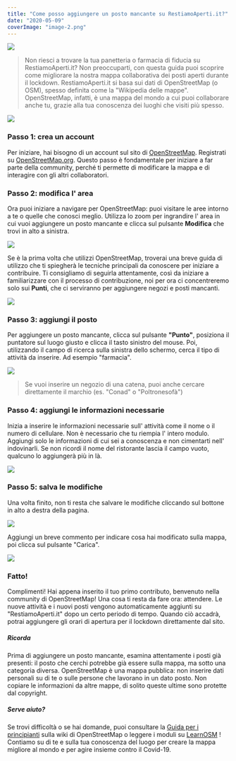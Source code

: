 ```yaml
---
title: "Come posso aggiungere un posto mancante su RestiamoAperti.it?"
date: "2020-05-09"
coverImage: "image-2.png"
---
```


![](~/assets/it/image-1.png)

> Non riesci a trovare la tua panetteria o farmacia di fiducia su RestiamoAperti.it? Non preoccuparti, con questa guida puoi scoprire come migliorare la nostra mappa collaborativa dei posti aperti durante il lockdown.
> RestiamoAperti.it si basa sui dati di OpenStreetMap (o OSM), spesso definita come la "Wikipedia delle mappe". OpenStreetMap, infatti, è una mappa del mondo a cui puoi collaborare anche tu, grazie alla tua conoscenza dei luoghi che visiti più spesso.

![](~/assets/it/image-2.png)

### Passo 1: crea un account

Per iniziare, hai bisogno di un account sul sito di [OpenStreetMap](https://openstreetmap.org).
Registrati su [OpenStreetMap.org](https://osm.org/user/new).
Questo passo è fondamentale per iniziare a far parte della community, perché ti permette di modificare la mappa e di interagire con gli altri collaboratori.

### Passo 2: modifica l' area

Ora puoi iniziare a navigare per OpenStreetMap: puoi visitare le aree intorno a te o quelle che conosci meglio.
Utilizza lo zoom per ingrandire l' area in cui vuoi aggiungere un posto mancante e clicca sul pulsante **Modifica** che trovi in alto a sinistra.

![](~/assets/it/image-3.png)

Se è la prima volta che utilizzi OpenStreetMap, troverai una breve guida di utilizzo che ti spiegherà le tecniche principali da conoscere per iniziare a contribuire. Ti consigliamo di seguirla attentamente, così da iniziare a familiarizzare con il processo di contribuzione, noi per ora ci concentreremo solo sui **Punti**, che ci serviranno per aggiungere negozi e posti mancanti.

![](~/assets/it/image-4.png)

### Passo 3: aggiungi il posto

Per aggiungere un posto mancante, clicca sul pulsante **"Punto"**, posiziona il puntatore sul luogo giusto e clicca il tasto sinistro del mouse.
Poi, utilizzando il campo di ricerca sulla sinistra dello schermo, cerca il tipo di attività da inserire. Ad esempio "farmacia".

![](~/assets/it/image-5-0.png)

> Se vuoi inserire un negozio di una catena, puoi anche cercare direttamente il marchio (es. "Conad" o "Poltronesofà")

### Passo 4: aggiungi le informazioni necessarie

Inizia a inserire le informazioni necessarie sull' attività come il nome o il numero di cellulare.
Non è necessario che tu riempia l' intero modulo. Aggiungi solo le informazioni di cui sei a conoscenza e non cimentarti nell' indovinarli. Se non ricordi il nome del ristorante lascia il campo vuoto, qualcuno lo aggiungerà più in là.

![](~/assets/it/image-6.png)

### Passo 5: salva le modifiche

Una volta finito, non ti resta che salvare le modifiche cliccando sul bottone in alto a destra della pagina.

![](~/assets/it/image-7.png)

Aggiungi un breve commento per indicare cosa hai modificato sulla mappa, poi clicca sul pulsante "Carica".

![](~/assets/it/image-8.png)

### Fatto!

Complimenti! Hai appena inserito il tuo primo contributo, benvenuto nella community di OpenStreetMap!
Una cosa ti resta da fare ora: attendere. Le nuove attività e i nuovi posti vengono automaticamente aggiunti su "RestiamoAperti.it" dopo un certo periodo di tempo. Quando ciò accadrà, potrai aggiungere gli orari di apertura per il lockdown direttamente dal sito.

##### Ricorda

Prima di aggiungere un posto mancante, esamina attentamente i posti già presenti: il posto che cerchi potrebbe già essere sulla mappa, ma sotto una categoria diversa.
OpenStreetMap è una mappa pubblica: non inserire dati personali su di te o sulle persone che lavorano in un dato posto.
Non copiare le informazioni da altre mappe, di solito queste ultime sono protette dal copyright.

##### Serve aiuto?

Se trovi difficoltà o se hai domande, puoi consultare la [Guida per i principianti](https://wiki.openstreetmap.org/wiki/IT:Beginners%27_guide) sulla wiki di OpenStreetMap o leggere i moduli su [LearnOSM](http://learnosm.org/it/beginner/) !
Contiamo su di te e sulla tua conoscenza del luogo per creare la mappa migliore al mondo e per agire insieme contro il Covid-19.
